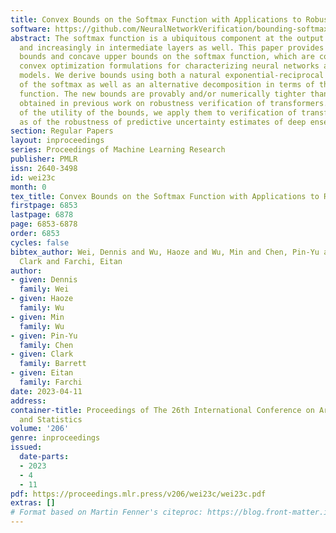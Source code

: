 ```yaml
---
title: Convex Bounds on the Softmax Function with Applications to Robustness Verification
software: https://github.com/NeuralNetworkVerification/bounding-softmax/tree/aistats
abstract: The softmax function is a ubiquitous component at the output of neural networks
  and increasingly in intermediate layers as well. This paper provides convex lower
  bounds and concave upper bounds on the softmax function, which are compatible with
  convex optimization formulations for characterizing neural networks and other ML
  models. We derive bounds using both a natural exponential-reciprocal decomposition
  of the softmax as well as an alternative decomposition in terms of the log-sum-exp
  function. The new bounds are provably and/or numerically tighter than linear bounds
  obtained in previous work on robustness verification of transformers. As illustrations
  of the utility of the bounds, we apply them to verification of transformers as well
  as of the robustness of predictive uncertainty estimates of deep ensembles.
section: Regular Papers
layout: inproceedings
series: Proceedings of Machine Learning Research
publisher: PMLR
issn: 2640-3498
id: wei23c
month: 0
tex_title: Convex Bounds on the Softmax Function with Applications to Robustness Verification
firstpage: 6853
lastpage: 6878
page: 6853-6878
order: 6853
cycles: false
bibtex_author: Wei, Dennis and Wu, Haoze and Wu, Min and Chen, Pin-Yu and Barrett,
  Clark and Farchi, Eitan
author:
- given: Dennis
  family: Wei
- given: Haoze
  family: Wu
- given: Min
  family: Wu
- given: Pin-Yu
  family: Chen
- given: Clark
  family: Barrett
- given: Eitan
  family: Farchi
date: 2023-04-11
address:
container-title: Proceedings of The 26th International Conference on Artificial Intelligence
  and Statistics
volume: '206'
genre: inproceedings
issued:
  date-parts:
  - 2023
  - 4
  - 11
pdf: https://proceedings.mlr.press/v206/wei23c/wei23c.pdf
extras: []
# Format based on Martin Fenner's citeproc: https://blog.front-matter.io/posts/citeproc-yaml-for-bibliographies/
---
```

